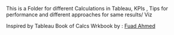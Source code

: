 This is a Folder for different Calculations in Tableau, KPIs , Tips for performance and different approaches for same results/ Viz 

Inspired by Tableau Book of Calcs Wrkbook by : [Fuad Ahmed](https://public.tableau.com/app/profile/fuadahmed/viz/TheTableauBookofCalcs_15670096188850/TitlePage)
